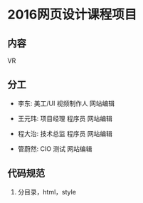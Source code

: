 # 2016网页设计课程项目

## 内容

VR

## 分工
* 李东: 美工/UI 视频制作人 网站编辑* 王元玮: 项目经理 程序员 网站编辑* 程大治: 技术总监 程序员 网站编辑* 管蔚然: CIO 测试 网站编辑

## 代码规范

1. 分目录，html，style